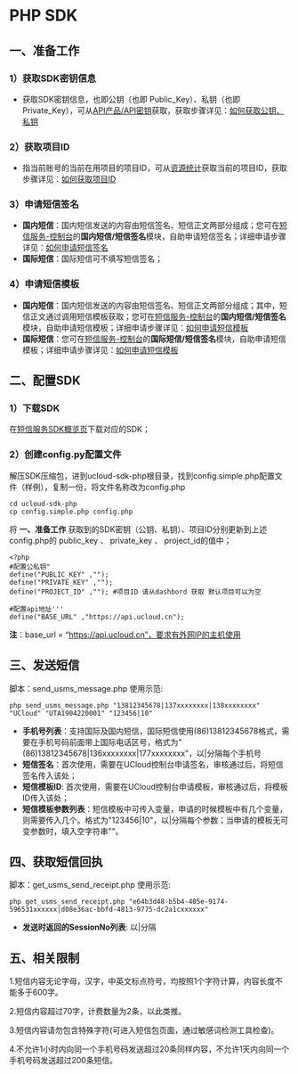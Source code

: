 # PHP SDK



## 一、准备工作

### 1）获取SDK密钥信息

  - 获取SDK密钥信息，也即公钥（也即 Public\_Key）、私钥（也即
    Private\_Key），可从[API产品/API密钥](https://console.ucloud.cn/uapi/apikey)获取，获取步骤详见：[如何获取公钥、私钥](/management_monitor/usms/faq/1109)

### 2）获取项目ID

  - 指当前账号的当前在用项目的项目ID，可从[资源统计](https://console.ucloud.cn/dashboard)获取当前的项目ID，获取步骤详见：[如何获取项目ID](/management_monitor/usms/faq/1109)

### 3）申请短信签名

  - **国内短信**：国内短信发送的内容由短信签名、短信正文两部分组成；您可在[短信服务-控制台](https://console.ucloud.cn/usms)的**国内短信/短信签名**模块，自助申请短信签名；详细申请步骤详见：[如何申请短信签名](/management_monitor/usms/guide/5003/303)
  - **国际短信**：国际短信可不填写短信签名；

### 4）申请短信模板

  - **国内短信**：国内短信发送的内容由短信签名、短信正文两部分组成；其中，短信正文通过调用短信模板获取；您可在[短信服务-控制台](https://console.ucloud.cn/usms)的**国内短信/短信签名**模块，自助申请短信模板；详细申请步骤详见：[如何申请短信模板](/management_monitor/usms/guide/5003/305)
  - **国际短信**：您可在[短信服务-控制台](https://console.ucloud.cn/usms)的**国际短信/短信签名**模块，自助申请短信模板；详细申请步骤详见：[如何申请短信模板](/management_monitor/usms/guide/5005/305)

## 二、配置SDK

### 1）下载SDK

在[短信服务SDK概览页](/management_monitor/usms/sdk_docs/7001)下载对应的SDK；

### 2）创建config.py配置文件

解压SDK压缩包，进到ucloud-sdk-php根目录，找到config.simple.php配置文件（样例），复制一份，将文件名称改为config.php

```
cd ucloud-sdk-php
cp config.simple.php config.php
```

将 **一、准备工作** 获取到的SDK密钥（公钥、私钥）、项目ID分别更新到上述config.php的 public\_key 、
private\_key 、 project\_id的值中；

    <?php
    #配置公私钥"
    define("PUBLIC_KEY" ,"");
    define("PRIVATE_KEY" ,"");
    define("PROJECT_ID" ,""); #项目ID 请从dashbord 获取 默认项目可以为空
    
    #配置api地址'''
    define("BASE_URL" ,"https://api.ucloud.cn");

**注**：base_url = “https://api.ucloud.cn”，要求有外网IP的主机使用

## 三、发送短信

脚本：send\_usms\_message.php 使用示范:

    php send_usms_message.php "13812345678|137xxxxxxxx|138xxxxxxxx" "UCloud" "UTA1904220001" "123456|10" 

  - **手机号列表**：支持国际及国内短信，国际短信使用(86)13812345678格式，需要在手机号码前面带上国际电话区号，格式为"(86)13812345678|136xxxxxxxx|177xxxxxxxx"，以|分隔每个手机号
  - **短信签名**：首次使用，需要在UCloud控制台申请签名，审核通过后，将短信签名传入该处；
  - **短信模板ID**: 首次使用，需要在UCloud控制台申请模板，审核通过后，将模板ID传入该处；
  - **短信模板参数列表**：短信模板中可传入变量，申请的时候模板中有几个变量，则需要传入几个。格式为"123456|10"，以|分隔每个参数；当申请的模板无可变参数时，填入空字符串""。

## 四、获取短信回执

脚本：get\_usms\_send\_receipt.php 使用示范:

    php get_usms_send_receipt.php "e64b3d48-b5b4-405e-9174-596531xxxxxx|d08e36ac-bbfd-4813-9775-dc2a1cxxxxxx"

  - **发送时返回的SessionNo列表**: 以|分隔

## 五、相关限制

1.短信内容无论字母，汉字，中英文标点符号，均按照1个字符计算，内容长度不能多于600字。

2.短信内容超过70字，计费数量为2条，以此类推。

3.短信内容请勿包含特殊字符(可进入短信包页面，通过敏感词检测工具检查)。

4.不允许1小时内向同一个手机号码发送超过20条同样内容，不允许1天内向同一个手机号码发送超过200条短信。
